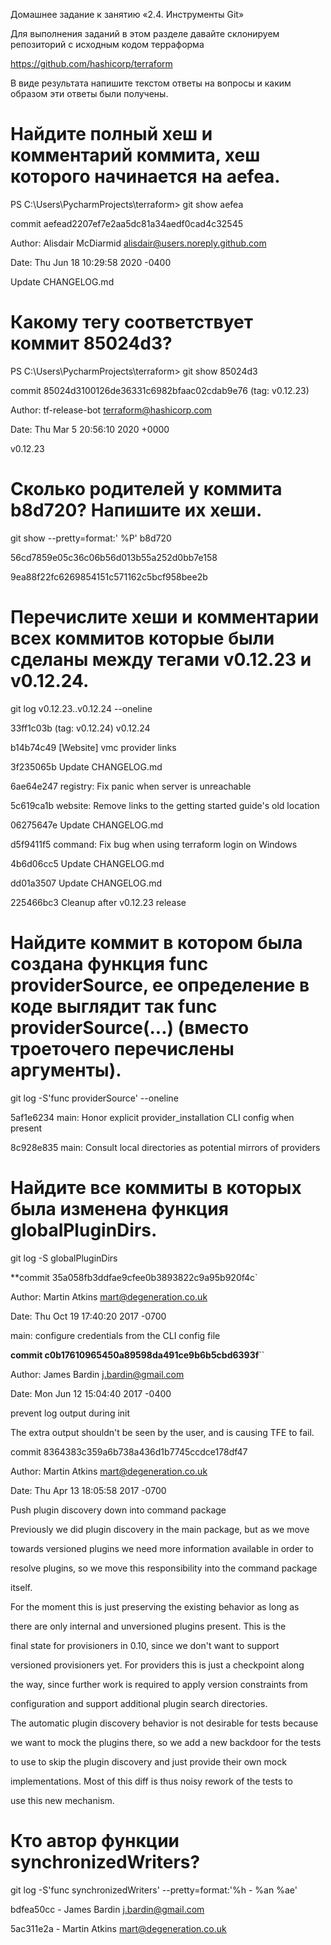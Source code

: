 Домашнее задание к занятию «2.4. Инструменты Git»

Для выполнения заданий в этом разделе давайте склонируем репозиторий с исходным кодом терраформа

https://github.com/hashicorp/terraform

В виде результата напишите текстом ответы на вопросы и каким образом эти ответы были получены.

# Найдите полный хеш и комментарий коммита, хеш которого начинается на aefea.

PS C:\Users\PycharmProjects\terraform> git show aefea

commit aefead2207ef7e2aa5dc81a34aedf0cad4c32545

Author: Alisdair McDiarmid <alisdair@users.noreply.github.com>

Date:   Thu Jun 18 10:29:58 2020 -0400

Update CHANGELOG.md
# Какому тегу соответствует коммит 85024d3?

PS C:\Users\PycharmProjects\terraform> git show 85024d3

commit 85024d3100126de36331c6982bfaac02cdab9e76 (tag: v0.12.23)

Author: tf-release-bot <terraform@hashicorp.com>

Date:   Thu Mar 5 20:56:10 2020 +0000

v0.12.23
# Сколько родителей у коммита b8d720? Напишите их хеши.

git show --pretty=format:' %P' b8d720

56cd7859e05c36c06b56d013b55a252d0bb7e158

9ea88f22fc6269854151c571162c5bcf958bee2b

# Перечислите хеши и комментарии всех коммитов которые были сделаны между тегами v0.12.23 и v0.12.24.

git log  v0.12.23..v0.12.24  --oneline

33ff1c03b (tag: v0.12.24) v0.12.24

b14b74c49 [Website] vmc provider links

3f235065b Update CHANGELOG.md

6ae64e247 registry: Fix panic when server is unreachable

5c619ca1b website: Remove links to the getting started guide's old location

06275647e Update CHANGELOG.md

d5f9411f5 command: Fix bug when using terraform login on Windows

4b6d06cc5 Update CHANGELOG.md

dd01a3507 Update CHANGELOG.md

225466bc3 Cleanup after v0.12.23 release

# Найдите коммит в котором была создана функция func providerSource, ее определение в коде выглядит так func providerSource(...) (вместо троеточего перечислены аргументы).

git log -S'func providerSource' --oneline

5af1e6234 main: Honor explicit provider_installation CLI config when present

8c928e835 main: Consult local directories as potential mirrors of providers

# Найдите все коммиты в которых была изменена функция globalPluginDirs.


git log -S globalPluginDirs

**commit 35a058fb3ddfae9cfee0b3893822c9a95b920f4c`

Author: Martin Atkins <mart@degeneration.co.uk>

Date:   Thu Oct 19 17:40:20 2017 -0700

main: configure credentials from the CLI config file


**commit c0b17610965450a89598da491ce9b6b5cbd6393f**``

Author: James Bardin <j.bardin@gmail.com>

Date:   Mon Jun 12 15:04:40 2017 -0400

prevent log output during init

The extra output shouldn't be seen by the user, and is causing TFE to
fail.


commit 8364383c359a6b738a436d1b7745ccdce178df47

Author: Martin Atkins <mart@degeneration.co.uk>

Date:   Thu Apr 13 18:05:58 2017 -0700

Push plugin discovery down into command package



Previously we did plugin discovery in the main package, but as we move

towards versioned plugins we need more information available in order to

resolve plugins, so we move this responsibility into the command package

itself.



For the moment this is just preserving the existing behavior as long as

there are only internal and unversioned plugins present. This is the

final state for provisioners in 0.10, since we don't want to support

versioned provisioners yet. For providers this is just a checkpoint along

the way, since further work is required to apply version constraints from

configuration and support additional plugin search directories.



The automatic plugin discovery behavior is not desirable for tests because

we want to mock the plugins there, so we add a new backdoor for the tests

to use to skip the plugin discovery and just provide their own mock

implementations. Most of this diff is thus noisy rework of the tests to

use this new mechanism.

# Кто автор функции synchronizedWriters?

git log -S'func synchronizedWriters' --pretty=format:'%h - %an %ae'

bdfea50cc - James Bardin j.bardin@gmail.com

5ac311e2a - Martin Atkins mart@degeneration.co.uk
